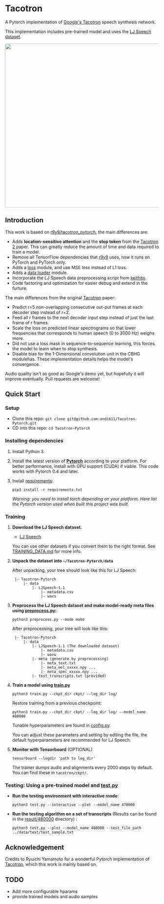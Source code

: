 # Tacotron
A Pytorch implementation of [Google's Tacotron](https://arxiv.org/pdf/1703.10135.pdf) speech synthesis network.

This implementation includes pre-trained model and uses the [LJ Speech dataset](https://keithito.com/LJ-Speech-Dataset/).

<img src="https://i.imgur.com/zHp0fNS.png" width="1044" height="537">

## Introduction
This work is based on [r9y9/tacotron_pytorch](https://github.com/r9y9/tacotron_pytorch), the main differences are:
* Adds **location-sensitive attention** and the **stop token** from the [Tacotron 2](https://arxiv.org/pdf/1712.05884.pdf) paper.
  This can greatly reduce the amount of time and data required to train a model.
* Remove all TensorFlow dependencies that [r9y9](https://github.com/r9y9/tacotron_pytorch) uses, now it runs on PyTorch and PyTorch only.
* Adds a [loss](model/loss.py) module, and use MSE loss instead of L1 loss.
* Adds a [data loader](dataloader.py) module.
* Incorporate the LJ Speech data preprocessing script from [keithito](https://github.com/keithito/tacotron).
* Code factoring and optimization for easier debug and extend in the furture.

The main differences from the original [Tacotron]((https://arxiv.org/pdf/1703.10135.pdf)) paper:
* Predict r=5 non-overlapping consecutive out-put frames at each decoder step instead of r=2.
* Feed all r frames to the next decoder input step instead of just the last frame of r frames.
* Scale the loss on predicted linear spectrograms so that lower frequencies that corresponds to human speech (0 to 3000 Hz) weighs more.
* Did not use a loss mask in sequence-to-sequence learning, this forces the model to learn when to stop synthesis.
* Disable bias for the 1-Dimensional convolution unit in the CBHG modulehas.
These implementation details helps the model's convergence.

Audio quality isn't as good as Google's demo yet, but hopefully it will improve eventually. Pull requests are welcome!


## Quick Start

### Setup
* Clone this repo: `git clone git@github.com:andi611/Tacotron-Pytorch.git`
* CD into this repo: `cd Tacotron-Pytorch`

### Installing dependencies

1. Install Python 3.

2. Install the latest version of **[Pytorch](https://pytorch.org/get-started/locally/)** according to your platform. For better
	performance, install with GPU support (CUDA) if viable. This code works with Pytorch 0.4 and later.

3. Install [requirements](requirements.txt):
	```
	pip3 install -r requirements.txt
	```
	*Warning: you need to install torch depending on your platform. Here list the Pytorch version used when built this project was built.*


### Training

1. **Download the LJ Speech dataset.**
	* [LJ Speech](https://keithito.com/LJ-Speech-Dataset/)
	
	You can use other datasets if you convert them to the right format. See [TRAINING_DATA.md](https://github.com/keithito/tacotron/blob/master/TRAINING_DATA.md) for more info.

2. **Unpack the dataset into `~/Tacotron-Pytorch/data`**

	After unpacking, your tree should look like this for LJ Speech:
	```
	 |- Tacotron-Pytorch
		 |- data
			 |- LJSpeech-1.1
				 |- metadata.csv
				 |- wavs
	```

3. **Preprocess the LJ Speech dataset and make model-ready meta files using [preprocess.py](preprocess.py):**
	```
	python3 preprocess.py --mode make
	```

	After preprocessing, your tree will look like this:
	```
	 |- Tacotron-Pytorch
		 |- data
			 |- LJSpeech-1.1 (The downloaded dataset)
				 |- metadata.csv
				 |- wavs
			 |- meta (generate by preprocessing)
				 |- meta_text.txt 
				 |- meta_mel_xxxxx.npy ...
				 |- meta_spec_xxxxx.npy ...
			 |- test_transcripts.txt (provided)
	```

4. **Train a model using [train.py](train.py)**
	```
	python3 train.py --ckpt_dir ckpt/ --log_dir log/
	```

	Restore training from a previous checkpoint:
	```
	python3 train.py --ckpt_dir ckpt/ --log_dir log/ --model_name 480000
	```

	Tunable hyperparameters are found in [config.py](config.py). 
	
	You can adjust these parameters and setting by editing the file, the default hyperparameters are recommended for LJ Speech.

5. **Monitor with Tensorboard** (OPTIONAL)
	```
	tensorboard --logdir 'path to log_dir'
	```

	The trainer dumps audio and alignments every 2000 steps by default. You can find these in `tacotron/ckpt/`.


### Testing: Using a pre-trained model and [test.py](test.py)
* **Run the testing environment with interactive mode**:
	```
	python3 test.py --interactive --plot --model_name 470000
	```
* **Run the testing algorithm on a set of transcripts** (Results can be found in the [result/480000](result/480000) directory) :
	```
	python3 test.py --plot --model_name 480000 --test_file_path ../data/text/test_sample.txt
	```


## Acknowledgement
Credits to Ryuichi Yamamoto for a wonderful Pytorch implementation of [Tacotron](https://github.com/r9y9/tacotron_pytorch), which this work is  mainly based on.

## TODO
* Add more configurable hparams
* provide trained models and audio samples

